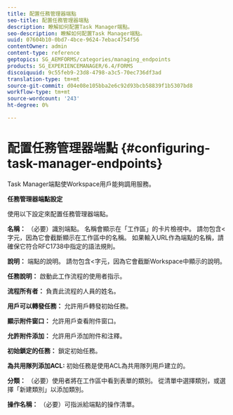 ```yaml
---
title: 配置任務管理器端點
seo-title: 配置任務管理器端點
description: 瞭解如何配置Task Manager端點。
seo-description: 瞭解如何配置Task Manager端點。
uuid: 07604b10-0bd7-4bce-9624-7ebac4754f56
contentOwner: admin
content-type: reference
geptopics: SG_AEMFORMS/categories/managing_endpoints
products: SG_EXPERIENCEMANAGER/6.4/FORMS
discoiquuid: 9c55feb9-23d8-4798-a3c5-70ec736df3ad
translation-type: tm+mt
source-git-commit: d04e08e105bba2e6c92d93bcb58839f1b5307bd8
workflow-type: tm+mt
source-wordcount: '243'
ht-degree: 0%

---
```



# 配置任務管理器端點 {#configuring-task-manager-endpoints}

Task Manager端點使Workspace用戶能夠調用服務。

**任務管理器端點設定**

使用以下設定來配置任務管理器端點。

**名稱：** （必要）識別端點。 名稱會顯示在「工作區」的卡片檢視中。 請勿包含&lt;字元，因為它會截斷顯示在工作區中的名稱。 如果輸入URL作為端點的名稱，請確保它符合RFC1738中指定的語法規則。

**說明：** 端點的說明。 請勿包含&lt;字元，因為它會截斷Workspace中顯示的說明。

**任務說明：** 啟動此工作流程的使用者指示。

**流程所有者：** 負責此流程的人員的姓名。

**用戶可以轉發任務：** 允許用戶轉發初始任務。

**顯示附件窗口：** 允許用戶查看附件窗口。

**允許附件添加：** 允許用戶添加附件和注釋。

**初始鎖定的任務：** 鎖定初始任務。

**為共用隊列添加ACL:** 初始任務是使用ACL為共用隊列用戶建立的。

**分類：** （必要）使用者將在工作區中看到表單的類別。 從清單中選擇類別，或選擇「新建類別」以添加類別。

**操作名稱：** （必要）可指派給端點的操作清單。
